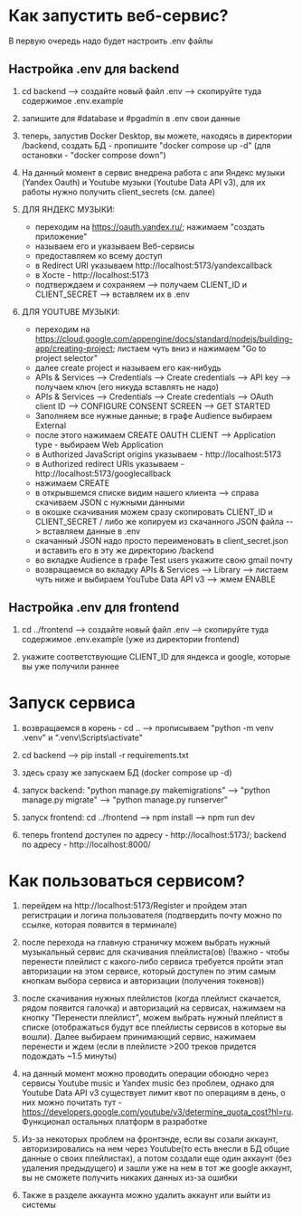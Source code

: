 # Как запустить веб-сервис?
В первую очередь надо будет настроить .env файлы

## Настройка .env для backend

1. cd backend --> создайте новый файл .env --> скопируйте туда содержимое .env.example

2. запишите для #database и #pgadmin в .env свои данные

3. теперь, запустив Docker Desktop, вы можете, находясь в директории /backend, создать БД - пропишите "docker compose up -d"     (для остановки - "docker compose down")

4. На данный момент в сервис внедрена работа с апи Яндекс музыки (Yandex Oauth) и Youtube музыки (Youtube Data API v3), для их работы нужно получить client_secrets (см. далее)

5. ДЛЯ ЯНДЕКС МУЗЫКИ:
    - переходим на https://oauth.yandex.ru/; нажимаем "создать приложение"
    - называем его и указываем Веб-сервисы
    - предоставляем ко всему доступ
    - в Redirect URI указываем http://localhost:5173/yandexcallback
    - в Хосте - http://localhost:5173
    - подтверждаем и сохраняем --> получаем CLIENT_ID и CLIENT_SECRET --> вставляем их в .env

6. ДЛЯ YOUTUBE МУЗЫКИ:
    - переходим на https://cloud.google.com/appengine/docs/standard/nodejs/building-app/creating-project; листаем чуть вниз и нажимаем "Go to project selector"
    - далее create project и называем его как-нибудь
    - APIs & Services --> Credentials --> Create credentials --> API key --> получаем ключ (его никуда вставлять не надо)
    - APIs & Services --> Credentials --> Create credentials --> OAuth client ID --> CONFIGURE CONSENT SCREEN --> GET STARTED
    - Заполняем все нужные данные; в графе Audience выбираем External
    - после этого нажимаем CREATE OAUTH CLIENT --> Application type - выбираем Web Application
    - в Authorized JavaScript origins указываем - http://localhost:5173
    - в Authorized redirect URIs указываем - http://localhost:5173/googlecallback
    - нажимаем CREATE 
    - в открывшемся списке видим нашего клиента --> справа скачиваем JSON с нужными данными
    - в окошке скачивания можем сразу скопировать CLIENT_ID и CLIENT_SECRET / либо же копируем из скачанного JSON файла --> вставляем данные в .env
    - скачанный JSON надо просто переименовать в client_secret.json и вставить его в эту же директорию /backend 
    - во вкладке Audience в графе Test users укажите свою gmail почту
    - возвращаемся во вкладку APIs & Services --> Library --> листаем чуть ниже и выбираем YouTube Data API v3 --> жмем ENABLE


## Настройка .env для frontend

1. cd ../frontend --> создайте новый файл .env --> скопируйте туда содержимое .env.example (уже из директории frontend)

2. укажите соответствующие CLIENT_ID для яндекса и google, которые вы уже получили раннее


# Запуск сервиса

1. возвращаемся в корень - cd .. --> прописываем "python -m venv .venv" и ".venv\Scripts\activate"

2. cd backend --> pip install -r requirements.txt

3. здесь сразу же запускаем БД (docker compose up -d)

4. запуск backend: "python manage.py makemigrations" --> "python manage.py migrate" --> "python manage.py runserver"

5. запуск frontend: cd ../frontend --> npm install --> npm run dev

6. теперь frontend доступен по адресу - http://localhost:5173/; backend по адресу - http://localhost:8000/


# Как пользоваться сервисом?

1. перейдем на http://localhost:5173/Register и пройдем этап регистрации и логина пользователя (подтвердить почту можно по ссылке, которая появится в терминале)

2. после перехода на главную страничку можем выбрать нужный музыкальный сервис для скачивания плейлиста(ов) (!важно - чтобы перенести плейлист с какого-либо сервиса требуется пройти этап авторизации на этом сервисе, который доступен по этим самым кнопкам выбора сервиса и авторизации (получения токенов))

3. после скачивания нужных плейлистов (когда плейлист скачается, рядом появится галочка) и авторизаций на сервисах, нажимаем на кнопку "Перенести плейлист", можем выбрать нужный плейлист в списке (отображаться будут все плейлисты сервисов в которые вы вошли). Далее выбираем принимающий сервис, нажимаем перенести и ждем (если в плейлисте >200 треков придется подождать ~1.5 минуты)

4. на данный момент можно проводить операции обоюдно через сервисы Youtube music и Yandex music без проблем, однако для Youtube Data API v3 существует лимит квот по операциям в день, о них можно почитать тут - https://developers.google.com/youtube/v3/determine_quota_cost?hl=ru. Функционал остальных платформ в разработке

4. Из-за некоторых проблем на фронтэнде, если вы созали аккаунт, авторизировались на нем через Youtube(то есть внесли в БД общие данные о своих плейлистах), а потом создали еще один аккаунт (без удаления предыдущего) и зашли уже на нем в тот же google аккаунт, вы не сможете получить никаких данных из-за ошибки

5. Также в разделе аккаунта можно удалить аккаунт или выйти из системы
